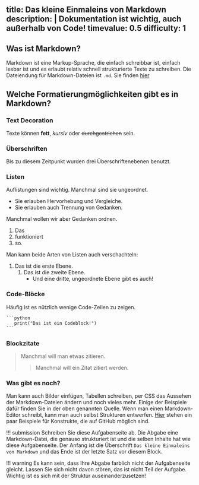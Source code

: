 title: Das kleine Einmaleins von Markdown
description: |
  Dokumentation ist wichtig, auch außerhalb von Code!
timevalue: 0.5
difficulty: 1
---
## Was ist Markdown?

Markdown ist eine Markup-Sprache, die einfach schreibbar ist, einfach lesbar ist und es erlaubt
relativ schnell strukturierte Texte zu schreiben. Die Dateiendung für Markdown-Dateien ist `.md`.
Sie finden [hier](https://gist.github.com/pixelspencil/87dfff9816e4bf41f5f6e5bf62eebff4) 

## Welche Formatierungmöglichkeiten gibt es in Markdown?

### Text Decoration

Texte können **fett**, *kursiv* oder ~~durchgestrichen~~ sein.

### Überschriften

Bis zu diesem Zeitpunkt wurden drei Überschriftenebenen benutzt.

### Listen

Auflistungen sind wichtig. Manchmal sind sie ungeordnet.

- Sie erlauben Hervorhebung und Vergleiche.
- Sie erlauben auch Trennung von Gedanken.

Manchmal wollen wir aber Gedanken ordnen.

1. Das
2. funktioniert
3. so.

Man kann beide Arten von Listen auch verschachteln:

1. Das ist die erste Ebene.
    1. Das ist die zweite Ebene.
        - Und eine dritte, ungeordnete Ebene gibt es auch!

### Code-Blöcke

Häufig ist es nützlich wenige Code-Zeilen zu zeigen.

    ```python
       print("Das ist ein Codeblock!")
    ```

### Blockzitate

> Manchmal will man etwas zitieren. 
> > Manchmal will ein Zitat zitiert werden.

### Was gibt es noch?

Man kann auch Bilder einfügen, Tabellen schreiben, per CSS das Aussehen der Markdown-Dateien ändern
und noch vieles mehr. Einige der Beispiele dafür finden Sie in der oben genannten Quelle. Wenn man
einen Markdown-Editor schreibt, kann man auch selbst Strukturen entwerfen.
[Hier](https://gist.github.com/pixelspencil/87dfff9816e4bf41f5f6e5bf62eebff4#github-treats) stehen
ein paar Beispiele für Konstrukte, die auf GitHub möglich sind.

!!! submission
    Schreiben Sie diese Aufgabenseite ab. Die Abgabe eine Markdown-Datei, die genauso strukturiert
    ist und die selben Inhalte hat wie diese Aufgabenseite. Der Anfang ist die Überschrift `Das
    kleine Einmaleins von Markdown` und das Ende ist der letzte Satz vor diesem Block.
    
!!! warning
    Es kann sein, dass Ihre Abgabe farblich nicht der Aufgabenseite gleicht. Lassen Sie sich nicht
    davon stören, das ist nicht Teil der Aufgabe. Wichtig ist es sich mit der Struktur auseinanderzusetzen!